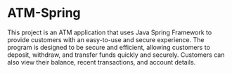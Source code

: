 # ATM-Spring
This project is an ATM application that uses Java Spring Framework to provide customers with an easy-to-use and secure experience. The program is designed to be secure and efficient, allowing customers to deposit, withdraw, and transfer funds quickly and securely. Customers can also view their balance, recent transactions, and account details.
